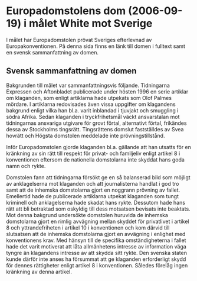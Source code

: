 # Europadomstolens dom (2006-09-19) i målet White mot Sverige

I målet har Europadomstolen prövat Sveriges efterlevnad av Europakonventionen. På denna sida finns en länk till domen i fulltext samt en svensk sammanfattning av domen.

## Svensk sammanfattning av domen

Bakgrunden till målet var sammanfattningsvis följande. Tidningarna Expressen och Aftonbladet publicerade under hösten 1996 en serie artiklar om klaganden, som enligt artiklarna hade utpekats som Olof Palmes mördare. I artiklarna redovisades även vissa uppgifter om klagandens bakgrund enligt vilka han bl.a. varit inblandad i tjuvjakt och smuggling i södra Afrika. Sedan klaganden i tryckfrihetsmål väckt ansvarstalan mot tidningarnas ansvariga utgivare för grovt förtal, alternativt förtal, frikändes dessa av Stockholms tingsrätt. Tingsrättens domslut fastställdes av Svea hovrätt och Högsta domstolen meddelade inte prövningstillstånd.

Inför Europadomstolen gjorde klaganden bl.a. gällande att han utsatts för en kränkning av sin rätt till respekt för privat- och familjeliv enligt artikel 8 i konventionen eftersom de nationella domstolarna inte skyddat hans goda namn och rykte.

Domstolen fann att tidningarna försökt ge en så balanserad bild som möjligt av anklagelserna mot klaganden och att journalisterna handlat i god tro samt att de inhemska domstolarna gjort en noggrann prövning av fallet. Emellertid hade de publicerade artiklarna utpekat klaganden som tungt kriminell och anklagelserna hade skadat hans rykte. Dessutom hade hans rätt att bli betraktad som oskyldig till dess motsatsen bevisats inte beaktats. Mot denna bakgrund undersökte domstolen huruvida de inhemska domstolarna gjort en rimlig avvägning mellan skyddet för privatlivet i artikel 8 och yttrandefriheten i artikel 10 i konventionen och kom därvid till slutsatsen att de inhemska domstolarna gjort en avvägning i enlighet med konventionens krav. Med hänsyn till de specifika omständigheterna i fallet hade det varit motiverat att låta allmänhetens intresse av information väga tyngre än klagandens intresse av att skydda sitt rykte. Den svenska staten kunde därför inte anses ha försummat att ge klaganden erforderligt skydd för dennes rättigheter enligt artikel 8 i konventionen. Således förelåg ingen kränkning av denna artikel.
